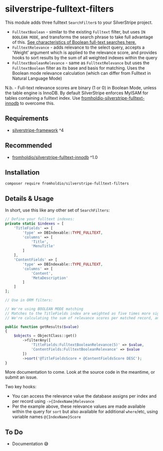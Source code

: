 # silverstripe-fulltext-filters

This module adds three fulltext `SearchFilter`s to your SilverStripe project.

* `FulltextBoolean` - similar to the existing `Fulltext` filter, but uses `IN BOOLEAN MODE`, and transforms the search phrase to take full advantage of this. [See characteristics of Boolean full-text searches here.](https://dev.mysql.com/doc/refman/8.0/en/fulltext-boolean.html)
* `FulltextRelevance` - adds relevance to the select query, accepts a 'Weight' argument which is applied to the relevance score, and provides hooks to sort results by the sum of all weighted indexes within the query
* `FulltextBooleanRelevance` - same as `FulltextRelevance` but uses the `FulltextBoolean` filter as its base and basis for matching. Uses the Boolean mode relevance calculation (which can differ from Fulltext in Natural Language Mode)

N.b. - Full-text relevance scores are binary (1 or 0) in Boolean Mode, unless the table engine is InnoDB. By default SilverStripe enforces MyISAM for tables containing a fulltext index. Use [fromholdio-silverstripe-fulltext-innodb](https://github.com/fromholdio/silverstripe-fulltext-innodb) to overcome this.

## Requirements

* [silverstripe-framework](https://github.com/silverstripe/silverstripe-framework) ^4

## Recommended

* [fromholdio/silverstripe-fulltext-innodb](https://github.com/fromholdio/silverstripe-fulltext-innodb) ^1.0

## Installation

`composer require fromholdio/silverstripe-fulltext-filters`

## Details & Usage

In short, use this like any other set of `SearchFilters`:

```php
// Define your fulltext indexes:
private static $indexes = [
    'TitleFields' => [
        'type' => DBIndexable::TYPE_FULLTEXT,
        'columns' => [
            'Title',
            'MenuTitle'
        ]
    ],
    'ContentFields' => [
        'type' => DBIndexable::TYPE_FULLTEXT,
        'columns' => [
            'Content',
            'MetaDescription'
        ]
    ]
];

// Use in ORM filters:

// We're using BOOLEAN MODE matching
// Matches to the TitleFields index are weighted as five times more significant than ContentFields matches
// We're calculating the sum of relevance scores per matched record, and ordering the results by descending relevance score

public function getResults($value)
{
    $objects = ObjectClass::get()
        ->filterAny([
            'TitleFields:FulltextBooleanRelevance(5)' => $value,
            'ContentFields:FulltextBooleanRelevance' => $value
        ])
        ->sort('@TitleFieldsScore + @ContentFieldsScore DESC');
}
```


More documentation to come. Look at the source code in the meantime, or submit an issue.

Two key hooks:

* You can access the relevance value the database assigns per index and per record using `->{IndexName}Relevance`
* Per the example above, these relevance values are made available within the query for `sort` but also available for additional `where`/etc, using variable names `@{IndexName}Score`
 

## To Do

* Documentation 😅
